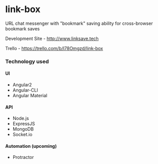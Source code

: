 # link-box
URL chat messenger with "bookmark" saving ability for cross-browser bookmark saves

Development Site - http://www.linksave.tech

Trello - https://trello.com/b/I78Omgzd/link-box

### Technology used
#### UI
- Angular2
- Angular-CLI
- Angular Material

#### API
- Node.js
- ExpressJS
- MongoDB
- Socket.io

#### Automation (upcoming)
- Protractor
